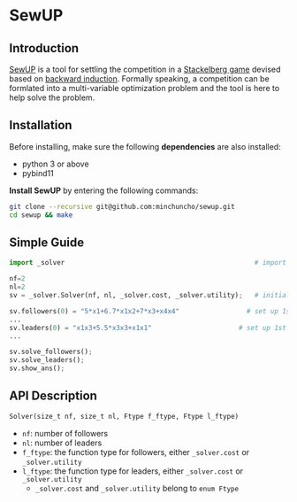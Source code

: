 # SewUP

## Introduction

[SewUP](https://github.com/minchuncho/sewup) is a tool for settling the competition in a [Stackelberg game](https://en.wikipedia.org/wiki/Stackelberg_competition) devised based on [backward induction](https://en.wikipedia.org/wiki/Backward_induction).
Formally speaking, a competition can be formlated into a multi-variable optimization problem and the tool is here to help solve the problem.

## Installation

Before installing, make sure the following **dependencies** are also installed:
+ python 3 or above
+ pybind11

**Install SewUP** by entering the following commands:
```sh
git clone --recursive git@github.com:minchuncho/sewup.git
cd sewup && make
```

## Simple Guide
```python
import _solver                                                # import the SewUP module

nf=2
nl=2
sv = _solver.Solver(nf, nl, _solver.cost, _solver.utility);   # initialize a solver with 2 followers and 2 leaders

sv.followers(0) = "5*x1+6.7*x1x2+7*x3+x4x4"                 # set up 1st follower's function
...
sv.leaders(0) = "x1x3+5.5*x3x3+x1x1"                      # set up 1st leader's function
...

sv.solve_followers();
sv.solve_leaders();
sv.show_ans();
```

## API Description
```python
Solver(size_t nf, size_t nl, Ftype f_ftype, Ftype l_ftype)
```
- `nf`: number of followers
- `nl`: number of leaders
- `f_ftype`: the function type for followers, either `_solver.cost` or `_solver.utility`
- `l_ftype`: the function type for leaders, either `_solver.cost` or `_solver.utility`
  - `_solver.cost` and `_solver.utility` belong to `enum Ftype`
